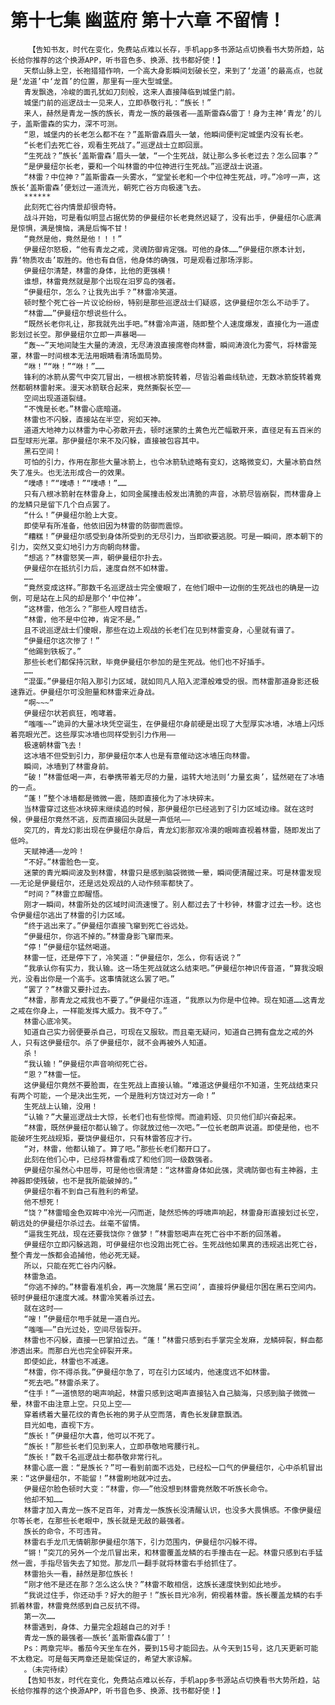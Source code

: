 # 第十七集 幽蓝府 第十六章 不留情！
        【告知书友，时代在变化，免费站点难以长存，手机app多书源站点切换看书大势所趋，站长给你推荐的这个换源APP，听书音色多、换源、找书都好使！】
       天祭山脉上空，长袍猎猎作响，一个高大身影瞬间划破长空，来到了‘龙道’的最高点，也就是‘龙道’中‘龙首’的位置，那里有一座大型城堡。
       青发飘逸，冷峻的面孔犹如刀刻般，这来人直接降临到城堡门前。
       城堡门前的巡逻战士一见来人，立即恭敬行礼：“族长！”
       来人，赫然是青龙一族的族长，青龙一族的最强者——盖斯雷森&雷丁！身为主神‘青龙’的儿子，盖斯雷森的实力，深不可测。
       “恩，城堡内的长老怎么都不在？”盖斯雷森眉头一皱，他瞬间便判定城堡内没有长老。
       “长老们去死亡谷，观看生死战了。”巡逻战士立即回禀。
       “生死战？”族长‘盖斯雷森’眉头一皱，“一个生死战，就让那么多长老过去？怎么回事？”
       “是伊曼纽尔长老，要和一个叫林雷的中位神进行生死战。”巡逻战士说道。
       “林雷？中位神？”盖斯雷森一头雾水，“堂堂长老和一个中位神生死战，哼。”冷哼一声，这族长‘盖斯雷森’便划过一道流光，朝死亡谷方向极速飞去。
       ******
       此刻死亡谷内情景却很奇特。
       战斗开始，可是看似明显占据优势的伊曼纽尔长老竟然迟疑了，没有出手，伊曼纽尔心底满是惊惧，满是懊恼，满是后悔不甘！
       “竟然是他，竟然是他！！！”
       伊曼纽尔怒极，“他有青龙之戒，灵魂防御肯定强。可他的身体……”伊曼纽尔原本计划，靠‘物质攻击’取胜的。他也有自信，他身体的确强，可是观看过那场浮影。
       伊曼纽尔清楚，林雷的身体，比他的更强横！
       谁想，林雷竟然就是那个出现在汨罗岛的强者。
       “伊曼纽尔，怎么？让我先出手？”林雷冷笑道。
       顿时整个死亡谷一片议论纷纷，特别是那些巡逻战士们疑惑，这伊曼纽尔怎么不动手了。
       “林雷……”伊曼纽尔想说些什么。
       “既然长老你礼让，那我就先出手吧。”林雷冷声道，随即整个人速度爆发，直接化为一道虚影划过长空。那伊曼纽尔立即一声暴喝——
       “轰~~”天地间陡生大量的涛浪，无尽涛浪直接席卷向林雷，瞬间涛浪化为雾气，将林雷笼罩，林雷一时间根本无法用眼睛看清场面局势。
       “咻！”“咻！”“咻！”……
       锋利的冰箭从雾气中突兀冒出，一根根冰箭旋转着，尽皆沿着曲线轨迹，无数冰箭旋转着竟然都朝林雷射来。漫天冰箭联合起来，竟然撕裂长空——
       空间出现道道裂缝。
       “不愧是长老。”林雷心底暗道。
       林雷也不闪躲，直接站在半空，宛如天神。
       道道大地神力以林雷为中心弥散开去，顿时迷蒙的土黄色光芒幅散开来，直径足有五百米的巨型球形光罩。那伊曼纽尔来不及闪躲，直接被包容其中。
       黑石空间！
       可怕的引力，作用在那些大量冰箭上，也令冰箭轨迹略有变幻，这略微变幻，大量冰箭自然失了准头。也无法形成合一的效果。
       “噗哧！”“噗哧！”“噗哧！”……
       只有八根冰箭射在林雷身上，如同金属撞击般发出清脆的声音，冰箭尽皆崩裂，而林雷身上的龙鳞只是留下几个白点罢了。
       “什么！”伊曼纽尔脸上大变。
       即使早有所准备，他依旧因为林雷的防御而震惊。
       “糟糕！”伊曼纽尔感受到身体所受到的无尽引力，当即欲要逃脱。可是一瞬间，原本朝下的引力，突然又变幻地引力方向朝向林雷。
       “想逃？”林雷怒笑一声，朝伊曼纽尔扑去。
       伊曼纽尔在抵抗引力后，速度自然不如林雷。
       ……
       “竟然变成这样。”那数千名巡逻战士完全傻眼了，在他们眼中一边倒的生死战也的确是一边倒，可是站在上风的却是那个‘中位神’。
       “这林雷，他怎么？”那些人瞠目结舌。
       “林雷，他不是中位神，肯定不是。”
       且不说巡逻战士们傻眼，那些在边上观战的长老们在见到林雷变身，心里就有谱了。
       “伊曼纽尔这次惨了！”
       “他踢到铁板了。”
       那些长老们都保持沉默，毕竟伊曼纽尔参加的是生死战。他们也不好插手。
       ……
       “混蛋。”伊曼纽尔陷入那引力区域，就如同凡人陷入泥潭般难受的很。而林雷那道身影还极速靠近。伊曼纽尔可没胆量和林雷来近身战。
       “啊~~~”
       伊曼纽尔状若疯狂，咆哮着。
       “嗤嗤~~”诡异的大量冰块凭空诞生，在伊曼纽尔身前硬是出现了大型厚实冰墙，冰墙上闪烁着亮眼光芒。这些厚实冰墙也同样受到引力作用——
       极速朝林雷飞去！
       这冰墙不但受到引力，那伊曼纽尔本人也是有意催动这冰墙压向林雷。
       瞬间，冰墙到了林雷身前。
       “破！”林雷低喝一声，右拳携带着无尽的力量，运转大地法则‘力量玄奥’，猛然砸在了冰墙的一点。
       “蓬！”整个冰墙都是微微一震，随即直接化为了冰块碎末。
       当林雷穿过这些冰块碎末继续追的时候，那伊曼纽尔已经逃到了引力区域边缘。就在这时候，伊曼纽尔竟然不逃，反而直接回头就是一声低吼——
       突兀的，青龙幻影出现在伊曼纽尔身后，青龙幻影那双冷漠的眼眸直视着林雷，随即发出了低吟。
       天赋神通——龙吟！
       “不好。”林雷脸色一变。
       迷蒙的青光瞬间波及到林雷，林雷只是感到脑袋微微一晕，瞬间便清醒过来。可是林雷发现——无论是伊曼纽尔，还是远处观战的人动作频率都快了。
       “时间？”林雷立即醒悟。
       刚才一瞬间，林雷所处的区域时间流速慢了。别人都过去了十秒钟，林雷才过去一秒。这也令伊曼纽尔逃出了林雷的引力区域。
       “终于逃出来了。”伊曼纽尔直接飞窜到死亡谷远处。
       “伊曼纽尔，你逃不掉的。”林雷身影飞窜而来。
       “停！”伊曼纽尔猛然喝道。
       林雷一怔，还是停下了，冷笑道：“伊曼纽尔，怎么，你有话说？”
       “我承认你有实力，我认输。这一场生死战就这么结束吧。”伊曼纽尔神识传音道，“算我没眼光，没看出你是一个高手。这事情就这么罢了吧。”
       “罢了？”林雷又要扑过去。
       “林雷，那青龙之戒我也不要了。”伊曼纽尔连道，“我原以为你是中位神。现在知道……这青龙之戒在你身上，一样能发挥大威力。我不夺了。”
       林雷心底冷笑。
       知道自己实力弱便要杀自己，可现在又服软。而且毫无疑问，知道自己拥有盘龙之戒的外人，只有这伊曼纽尔。杀了伊曼纽尔，就不会再被外人知道。
       杀！
       “我认输！”伊曼纽尔声音响彻死亡谷。
       “恩？”林雷一怔。
       这伊曼纽尔竟然不要脸面，在生死战上直接认输。“难道这伊曼纽尔不知道，生死战结束只有两个可能，一个是决出生死，一个是胜利方饶过对方一命！”
       生死战上认输，没用！
       “认输？”大量巡逻战士大惊，长老们也有些惊愕。而迪莉娅、贝贝他们却兴奋起来。
       “林雷，既然伊曼纽尔都认输了。你就放过他一次吧。”一位长老朗声说道。即使是他，也不能破坏生死战规矩，要饶伊曼纽尔，只有林雷答应才行。
       “对，林雷，他都认输了。算了吧。”那些长老们都开口了。
       此刻在他们心中，已经将林雷看成了和他们同一级数强者。
       伊曼纽尔虽然心中屈辱，可是他也很清楚：“这林雷身体如此强，灵魂防御也有主神器，主神器即使残破，也不是我所能破掉的。”
       伊曼纽尔看不到自己有胜利的希望。
       他不想死！
       “饶？”林雷暗金色双眸中冷光一闪而逝，陡然恐怖的呼啸声响起，林雷身形直接划过长空，朝远处的伊曼纽尔杀过去。丝毫不留情。
       “逼我生死战，现在还要我饶你？做梦！”林雷怒喝声在死亡谷中不断的回荡着。
       伊曼纽尔立即闪躲逃跑，可伊曼纽尔也没跑出死亡谷。生死战他如果真的违规逃出死亡谷，整个青龙一族都会追捕他，他必死无疑。
       所以，只能在死亡谷内闪躲。
       林雷急追。
       “你逃不掉的。”林雷看准机会，再一次施展‘黑石空间’，直接将伊曼纽尔困在黑石空间内。顿时伊曼纽尔速度大减。林雷冷笑着杀过去。
       就在这时——
       “嗖！”伊曼纽尔甩手就是一道白光。
       “嗤嗤——”白光过处，空间尽皆裂开。
       林雷也不闪躲，直接一巴掌拍过去。“蓬！”林雷只感到右手掌完全发麻，龙鳞碎裂，鲜血都渗透出来。而那白光也完全碎裂开来。
       即使如此，林雷也不减速。
       “林雷，你不得杀我。”伊曼纽尔急了，可在引力区域内，他速度远不如林雷。
       “死去吧。”林雷杀来了。
       “住手！”一道愤怒的喝声响起，林雷只感到这喝声直接钻入自己脑海，只感到脑子微微一晕，林雷不由注意上空。只见上空——
       穿着绣着大量花纹的青色长袍的男子从空而落，青色长发肆意飘洒。
       目光如电，直视下方。
       “族长！”伊曼纽尔大喜，他可以不死了。
       “族长！”那些长老们见到来人，立即恭敬地弯腰行礼。
       “族长！”数千名巡逻战士都恭敬非常行礼。
       林雷心底一震：“是族长？”可一看到前面不远处，已经松一口气的伊曼纽尔，心中杀机冒出来：“这伊曼纽尔，不能留！”林雷刷地就冲过去。
       伊曼纽尔脸色顿时大变：“林雷，你——”他没想到林雷竟然敢不听族长命令。
       他却不知……
       林雷才加入青龙一族不足百年，对青龙一族族长没清醒认识，也没多大畏惧感。不像伊曼纽尔等长老，在那些长老眼中，族长就是无敌的最强者。
       族长的命令，不可违背。
       林雷右手龙爪无情朝那伊曼纽尔落下，引力范围内，伊曼纽尔闪躲不得。
       “锵！”突兀的另外一个龙爪冒出来，和林雷覆盖龙鳞的右手撞击在一起。林雷只感到右手猛然一震，手指尽皆失去了知觉。那龙爪一翻手就将林雷右手给抓住了。
       林雷抬头一看，赫然是那位族长！
       “刚才他不是还在那？怎么这么快？”林雷不敢相信，这族长速度快到如此地步。
       “我说过住手，你还动手？好大的胆子！”族长目光冷冽，俯视着林雷。族长覆盖龙鳞的右手抓着林雷，林雷竟然感到自己反抗不得。
       第一次……
       林雷遇到，身体、力量完全超越自己的对手！
       青龙一族的最强者——族长‘盖斯雷森&雷丁’！
       Ps：两章完毕。番茄今天坐车在外，要到15号才能回去。从今天到15号，这几天更新可能不太稳定。可是每天两章还是能保证的，希望大家谅解。
       。（未完待续）
       【告知书友，时代在变化，免费站点难以长存，手机app多书源站点切换看书大势所趋，站长给你推荐的这个换源APP，听书音色多、换源、找书都好使！】